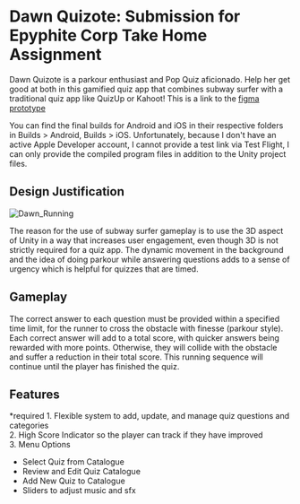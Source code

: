 # Dawn Quizote: Submission for Epyphite Corp Take Home Assignment

Dawn Quizote is a parkour enthusiast and Pop Quiz aficionado. Help her get good at both in this gamified quiz app that combines subway surfer with a traditional quiz app like QuizUp or Kahoot!
This is a link to the [figma prototype](https://tinyurl.com/danielEpyphiteAppMockup)

You can find the final builds for Android and iOS in their respective folders in Builds > Android, Builds > iOS.
Unfortunately, because I don't have an active Apple Developer account, I cannot provide a test link via Test Flight, I can only provide the compiled program files in addition to the Unity project files.

## Design Justification
![Dawn_Running](https://github.com/user-attachments/assets/3c5ea703-5e27-45f0-8f80-7f88e5e95087)

The reason for the use of subway surfer gameplay is to use the 3D aspect of Unity in a way that increases user engagement, even though 3D is not strictly required for a quiz app. The dynamic movement in the background and the idea of doing parkour while answering questions adds to a sense of urgency which is helpful for quizzes that are timed.

## Gameplay

The correct answer to each question must be provided within a specified time limit, for the runner to cross the obstacle with finesse (parkour style). Each correct answer will add to a total score, with quicker answers being rewarded with more points. Otherwise, they will collide with the obstacle and suffer a reduction in their total score. This running sequence will continue until the player has finished the quiz.

## Features

*required 1. Flexible system to add, update, and manage quiz questions and categories  
2. High Score Indicator so the player can track if they have improved  
3. Menu Options

- Select Quiz from Catalogue
- Review and Edit Quiz Catalogue
- Add New Quiz to Catalogue
- Sliders to adjust music and sfx
